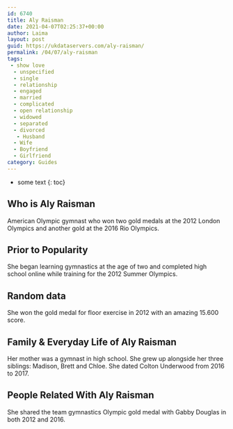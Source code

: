 ```yaml
---
id: 6740
title: Aly Raisman
date: 2021-04-07T02:25:37+00:00
author: Laima
layout: post
guid: https://ukdataservers.com/aly-raisman/
permalink: /04/07/aly-raisman
tags:
 - show love
  - unspecified
  - single
  - relationship
  - engaged
  - married
  - complicated
  - open relationship
  - widowed
  - separated
  - divorced
   - Husband
  - Wife
  - Boyfriend
  - Girlfriend
category: Guides
---
```


* some text
{: toc}


## Who is Aly Raisman
                  
                  
                  
American Olympic gymnast who won two gold medals at the 2012 London Olympics and another gold at the 2016 Rio Olympics.
                  
              
            
              
            
                
                
                
## Prior to Popularity
                  
                  
                  
She began learning gymnastics at the age of two and completed high school online while training for the 2012 Summer Olympics.
                  
              
            
              
            
                
                
                
## Random data
                  
                  
                  
She won the gold medal for floor exercise in 2012 with an amazing 15.600 score.
                  
              
            
              
            
                
                
                
## Family & Everyday Life of Aly Raisman
                  
                  
                  
Her mother was a gymnast in high school. She grew up alongside her three siblings: Madison, Brett and Chloe. She dated Colton Underwood from 2016 to 2017.
                  
              
            
              
            
                
                
                
## People Related With Aly Raisman
                  
                  
                  
She shared the team gymnastics Olympic gold medal with Gabby Douglas in both 2012 and 2016.
                  
              
            
              
            
                
              
            
              
              
            
            
              
            
          
          
          
